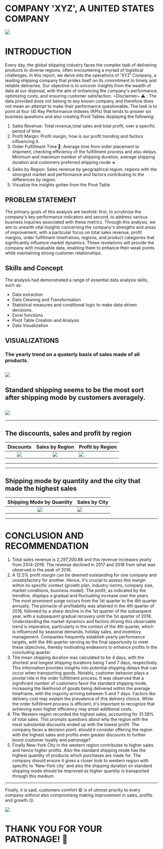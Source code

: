 # COMPANY 'XYZ', A UNITED STATES COMPANY
![](Shipping_image.png)
# INTRODUCTION
Every day, the global shipping industry faces the complex task of delivering products to diverse regions, often encountering a myriad of logistical challenges. In this report, we delve into the operations of 'XYZ' Company, a leading shipping company that prides itself on its commitment to timely and reliable deliveries. Our objective is to uncover insights from the wealth of data at our disposal, with the aim of enhancing the company's performance, optimizing costs, and ensuring customer satisfaction.
~Disclaimer~ ⚠️ : The data provided does not belong to any known company and therefore does not mean an attempt to make their performance questionable. 
The task is to point at four (4) Key Performance Indexes (KPIs) that tends to answer six business questions and also creating Pivot Tables displaying the following:
1.	Sales Revenue: Total revenue,total sales and total profit, over a specific period of time.
2.	Profit Margin: Profit margin, how is our profit trending and factors influencing it.
3.	Order Fulfillment Time 🚢: Average time from order placement to shipment, checking efficiency of the fulfillment process and also delays. Minimum and maximum number of shipping duration, average shipping duration and customers preferred shipping mode ✈️.
4.	Sales by Region: Sales revenue by geographical region, regions with the strongest market and performance and factors contributing to the differences by region.
5.	Visualize the insights gotten from the Pivot Table
## PROBLEM STATEMENT
The primary goals of this analysis are twofold: first, to scrutinize the company's key performance indicators and second, to address various business inquiries associated with these metrics. Through this analysis, we aim to unearth vital insights concerning the company's strengths and areas of improvement, with a particular focus on total sales revenue, profit margins, order fulfillment timeframes, regions, and product categories that significantly influence market dynamics. These revelations will provide the company with invaluable data, enabling them to enhance their weak points while maintaining strong customer relationships.
## Skills and Concept
The analysis had demonstrated a range of essential data analysis skills, such as:
- Data extraction
-	Data Cleaning and Transformation
-	Statistical measures and conditional logic to make data-driven decisions.
-	Excel functions
-	Pivot Table Creation and Analysis
-	Data Visualization 

  ## VISUALIZATIONS
### The yearly trend on a quaterly basis of sales made of all products. 
![](Picture1.png)
-------------------------------------------------------------------------------------------

## Standard shipping seems to be the most sort after shipping mode by customers averagely.
![](Picture2.png)
-----------------------------------------------------------------------------------------


----------------------------------------------------------------------------------------------------
## The discounts, sales and profit by region

**Discounts**          |        **Sales by Region**                    |                      **Profit by Region**
:----------------------:|:----------------------------------------:|:------------------------------------
![](Picture3.png)    | ![](Picture4.png)                     |![](Picture5.png)
---------------------------------------------------------------------------------------------------------

----------------------------------------------------------------------------------
## Shipping mode by quantity and the city that made the highest sales
**Shipping Mode by Quantity**          |        **Sales by City**                                   
:----------------------:|:----------------------------------------
![](Picture6.png)    | ![](Picture7.png)                     
---------------------------------------------------------------------------------------------------------

# CONCLUSION AND RECOMMENDATION
1.	Total sales revenue is 2,297,200.88 and this revenue increases yearly from 2014-2016. The revenue declined in 2017 and 2018 from what was observed in the peak of 2016.
2.	A 12.5% profit margin can be deemed outstanding for one company and unsatisfactory for another. Hence, it's crucial to assess this margin within its specific context (growth plan, industry norms, company size, market conditions, business model). The profit, as indicated by the trendline, displays a gradual and fluctuating increase over the years. The most prominent surge occurs from the 1st quarter to the 4th quarter annually. The pinnacle of profitability was attained in the 4th quarter of 2016, followed by a sharp decline in the 1st quarter of the subsequent year, with a subsequent gradual recovery until the 1st quarter of 2018. Understanding the market dynamics and factors driving this observable trend is imperative, particularly in the context of the 4th quarter, which is influenced by seasonal demands, holiday sales, and inventory management. Companies frequently establish yearly performance targets, with the 4th quarter serving as the final opportunity to meet these objectives, thereby motivating endeavors to enhance profits in the concluding quarter.
3.	The mean shipping duration was calculated to be 4 days, with the shortest and longest shipping durations being 1 and 7 days, respectively. This information provides insights into potential shipping delays that can occur when transporting goods. Notably, customer behavior plays a pivotal role in the order fulfillment process. It was observed that a significant number of customers favor the standard shipping mode, increasing the likelihood of goods being delivered within the average timeframe, with the majority arriving between 5 and 7 days. Factors like delivery cost may explain the prevalence of this delivery choice. While the order fulfillment process is efficient, it's important to recognize that achieving even higher efficiency may entail additional costs.
4.	The Western region recorded the highest sales, accounting for 31.58% of total sales. This prompts questions about why the region with the most substantial discounts ended up with the lowest profit. The company faces a decision point: should it consider offering the region with the highest sales and profits even greater discounts to further boost customer loyalty and patronage?
5.	Finally New-York City in the western region contributes to higher sales and hence higher profits. Also the standard shipping mode has the highest quantity of products which purchases are made for. The company should ensure it gives a closer look to western region with specific to 'New-York city' and also the shipping duration on standard shipping mode should be improved as higher quantity is transported through this medium.
------------------------------------------------------------------------------


Finally, it is said, customers comfort 😄 is of utmost priority to every company without also compromisng making improvement in sales, profits and growth ☹️. 

![](Delivered.png)
# THANK YOU FOR YOUR PATRONAGE! 🥇

